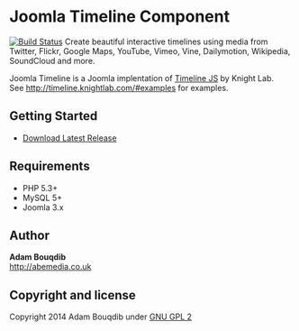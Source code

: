 Joomla Timeline Component
============
[![Build Status](https://travis-ci.org/donJoomla/com_timeline.svg)](https://travis-ci.org/donJoomla/com_timeline)
Create beautiful interactive timelines using media from Twitter, Flickr, Google Maps, YouTube, Vimeo, Vine, Dailymotion, Wikipedia, SoundCloud and more.

Joomla Timeline is a Joomla implentation of [Timeline JS](http://timeline.knightlab.com/) by Knight Lab.  
See http://timeline.knightlab.com/#examples for examples.

## Getting Started

- [Download Latest Release](https://github.com/donJoomla/com_timeline/releases/download/v1.0/com_timeline-1.0-J3.zip)

## Requirements

- PHP 5.3+
- MySQL 5+
- Joomla 3.x

## Author

**Adam Bouqdib**  
<http://abemedia.co.uk>

## Copyright and license

Copyright 2014 Adam Bouqdib under [GNU GPL 2](https://github.com/donJoomla/jforms/blob/master/LICENSE)
